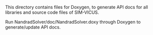 This directory contains files for Doxygen, to generate API docs for all libraries and source
code files of SIM-VICUS.

Run NandradSolver/doc/NandradSolver.doxy through Doxygen to generate/update API docs.
